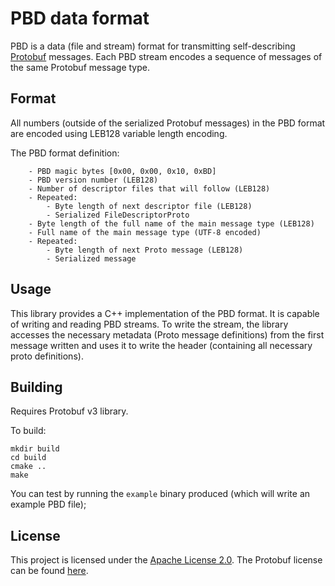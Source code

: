 <!---
Copyright (c) 2019 Michael Vilim

This file is part of the pbd library. It is currently hosted at
https://github.com/mvilim/pbd

Licensed under the Apache License, Version 2.0 (the "License");
you may not use this file except in compliance with the License.
You may obtain a copy of the License at

   http://www.apache.org/licenses/LICENSE-2.0

Unless required by applicable law or agreed to in writing, software
distributed under the License is distributed on an "AS IS" BASIS,
WITHOUT WARRANTIES OR CONDITIONS OF ANY KIND, either express or implied.
See the License for the specific language governing permissions and
limitations under the License.
-->

# PBD data format

PBD is a data (file and stream) format for transmitting self-describing [Protobuf](https://developers.google.com/protocol-buffers/) messages. Each PBD stream encodes a sequence of messages of the same Protobuf message type.

## Format

All numbers (outside of the serialized Protobuf messages) in the PBD format are encoded using LEB128 variable length encoding.

The PBD format definition:
```
    - PBD magic bytes [0x00, 0x00, 0x10, 0xBD]
    - PBD version number (LEB128)
    - Number of descriptor files that will follow (LEB128)
    - Repeated:
        - Byte length of next descriptor file (LEB128)
        - Serialized FileDescriptorProto
    - Byte length of the full name of the main message type (LEB128)
    - Full name of the main message type (UTF-8 encoded)
    - Repeated:
        - Byte length of next Proto message (LEB128)
        - Serialized message
```

## Usage

This library provides a C++ implementation of the PBD format. It is capable of writing and reading PBD streams. To write the stream, the library accesses the necessary metadata (Proto message definitions) from the first message written and uses it to write the header (containing all necessary proto definitions).

## Building

Requires Protobuf v3 library.

To build:

```
mkdir build
cd build
cmake ..
make
```

You can test by running the `example` binary produced (which will write an example PBD file);

## License

This project is licensed under the [Apache License 2.0](https://github.com/mvilim/pbd/blob/master/LICENSE). The Protobuf license can be found [here](https://github.com/mvilim/pbd/blob/master/thirdparty/protobuf/LICENSE).
